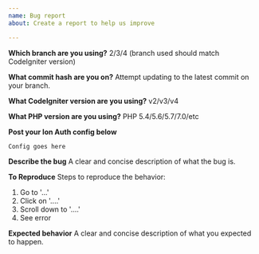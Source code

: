 ```yaml
---
name: Bug report
about: Create a report to help us improve

---
```


**Which branch are you using?**
2/3/4 (branch used should match CodeIgniter version)

**What commit hash are you on?**
Attempt updating to the latest commit on your branch.

**What CodeIgniter version are you using?**
v2/v3/v4

**What PHP version are you using?**
PHP 5.4/5.6/5.7/7.0/etc

**Post your Ion Auth config below**
```
Config goes here
```

**Describe the bug**
A clear and concise description of what the bug is.

**To Reproduce**
Steps to reproduce the behavior:
1. Go to '...'
2. Click on '....'
3. Scroll down to '....'
4. See error

**Expected behavior**
A clear and concise description of what you expected to happen.


